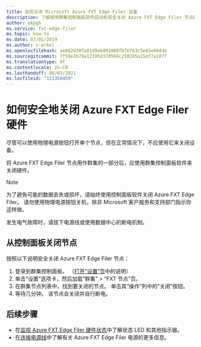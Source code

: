 ```yaml
---
title: 如何关闭 Microsoft Azure FXT Edge Filer 设备
description: 了解使用群集控制面板软件启动和安全关闭 Azure FXT Edge Filer 节点的过程。
author: ekpgh
ms.service: fxt-edge-filer
ms.topic: how-to
ms.date: 07/01/2019
ms.author: v-erkel
ms.openlocfilehash: ae882d30fa81d9eb901088fbf6f63c5e65e66dde
ms.sourcegitcommit: 7f59e3b79a12395d37d569c250285a15df7a1077
ms.translationtype: HT
ms.contentlocale: zh-CN
ms.lasthandoff: 06/03/2021
ms.locfileid: "111358459"
---
```

# <a name="how-to-safely-power-off-azure-fxt-edge-filer-hardware"></a>如何安全地关闭 Azure FXT Edge Filer 硬件

尽管可以使用物理电源按钮打开单个节点，但在正常情况下，不应使用它来关闭设备。

将 Azure FXT Edge Filer 节点用作群集的一部分后，应使用群集控制面板软件来关闭硬件。

> [!NOTE]
> 为了避免可能的数据丢失或损坏，请始终使用控制面板软件关闭 Azure FXT Edge Filer。 请勿使用物理电源按钮关机，除非 Microsoft 客户服务和支持部门指示你这样做。
>
> 发生电气故障时，请拔下电源线或使用数据中心的断电机制。

## <a name="shut-down-a-node-from-the-control-panel"></a>从控制面板关闭节点

按照以下说明安全关闭 Azure FXT Edge Filer 节点：

1. 登录到群集控制面板。 （[打开“设置”页](fxt-cluster-create.md#open-the-settings-pages)中的说明）
1. 单击“设置”选项卡，然后加载“群集” > “FXT 节点”页。
1. 在群集节点列表中，找到要关闭的节点。 单击其“操作”列中的“关闭”按钮。
1. 等待几分钟。 该节点会关闭并自行断电。

## <a name="next-steps"></a>后续步骤

* 在[监视 Azure FXT Edge Filer 硬件状态](fxt-monitor.md)中了解状态 LED 和其他指示器。
* 在[连接电源线](fxt-network-power.md#connect-power-cables)中了解有关 Azure FXT Edge Filer 电源的更多信息。
